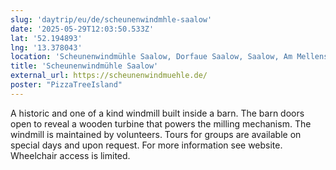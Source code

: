```yaml
---
slug: 'daytrip/eu/de/scheunenwindmhle-saalow'
date: '2025-05-29T12:03:50.533Z'
lat: '52.194893'
lng: '13.378043'
location: 'Scheunenwindmühle Saalow, Dorfaue Saalow, Saalow, Am Mellensee, Teltow-Fläming, Brandenburg, 15838, Deutschland'
title: 'Scheunenwindmühle Saalow'
external_url: https://scheunenwindmuehle.de/
poster: "PizzaTreeIsland"
---
```

A historic and one of a kind windmill built inside a barn. The barn doors open to reveal a wooden turbine that powers the milling mechanism. The windmill is maintained by volunteers.
Tours for groups are available on special days and upon request. For more information see website. Wheelchair access is limited. 
